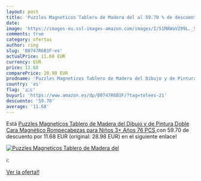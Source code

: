 ```yaml
---
layout: post
title: 'Puzzles Magneticos Tablero de Madera del al 59.70 % de descuento'
date: 
image: 'https://images-eu.ssl-images-amazon.com/images/I/51MAWaVZ99L._SL200_.jpg'
comments: true
category: ofertas
author: ring
slug: 'B0747R6B1F-es'
actualPrice: 11.68 EUR
currency: EUR
price: 11.68
comparePrice: 28.98 EUR
prodname: 'Puzzles Magneticos Tablero de Madera del Dibujo y de Pintura Doble Cara Magnético Rompecabezas para Niños 3+ Años  76 PCS '
country: 'es'
flag: '🇪🇸'
buyurl: 'https://www.amazon.es/dp/B0747R6B1F/?tag=tolees-21'
descuento: '59.70'
average: '11.68'
---
```


Está [Puzzles Magneticos Tablero de Madera del Dibujo y de Pintura Doble Cara Magnético Rompecabezas para Niños 3+ Años  76 PCS ](https://www.amazon.es/dp/B0747R6B1F/?tag=tolees-21) con 59.70 de descuento por 11.68 EUR (original: 28.98 EUR) en el siguiente enlace!

[![Puzzles Magneticos Tablero de Madera del](https://images-eu.ssl-images-amazon.com/images/I/51MAWaVZ99L._SL200_.jpg)](https://www.amazon.es/dp/B0747R6B1F/?tag=tolees-21)

ℹ️:


[Ver la oferta!!](https://www.amazon.es/dp/B0747R6B1F/?tag=tolees-21)
